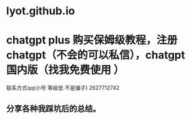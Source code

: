 # lyot.github.io
# chatgpt plus 购买保姆级教程，注册chatgpt（不会的可以私信），chatgpt国内版（找我免费使用 ）
联系方式qq(小号 等级低 不是骗子) 2627712742
## 分享各种我踩坑后的总结。
